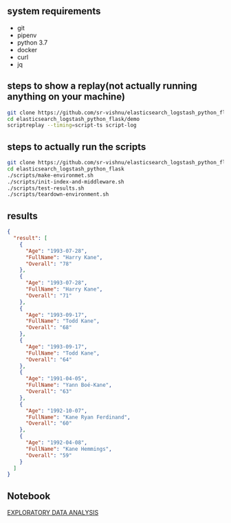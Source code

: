 ## system requirements
* git
* pipenv
* python 3.7
* docker
* curl
* jq

## steps to show a replay(not actually running anything on your machine)
```bash
git clone https://github.com/sr-vishnu/elasticsearch_logstash_python_flask.git
cd elasticsearch_logstash_python_flask/demo
scriptreplay --timing=script-ts script-log
```

## steps to actually run the scripts
```bash
git clone https://github.com/sr-vishnu/elasticsearch_logstash_python_flask.git
cd elasticsearch_logstash_python_flask
./scripts/make-environmet.sh
./scripts/init-index-and-middleware.sh
./scripts/test-results.sh
./scripts/teardown-environment.sh
```

## results

```json
{
  "result": [
    {
      "Age": "1993-07-28",
      "FullName": "Harry Kane",
      "Overall": "78"
    },
    {
      "Age": "1993-07-28",
      "FullName": "Harry Kane",
      "Overall": "71"
    },
    {
      "Age": "1993-09-17",
      "FullName": "Todd Kane",
      "Overall": "68"
    },
    {
      "Age": "1993-09-17",
      "FullName": "Todd Kane",
      "Overall": "64"
    },
    {
      "Age": "1991-04-05",
      "FullName": "Yann Boé-Kane",
      "Overall": "63"
    },
    {
      "Age": "1992-10-07",
      "FullName": "Kane Ryan Ferdinand",
      "Overall": "60"
    },
    {
      "Age": "1992-04-08",
      "FullName": "Kane Hemmings",
      "Overall": "59"
    }
  ]
}
```
## Notebook
[EXPLORATORY DATA ANALYSIS](https://nbviewer.org/github/sr-vishnu/elasticsearch_logstash_python_flask/blob/master/notebooks/notebook.ipynb)
